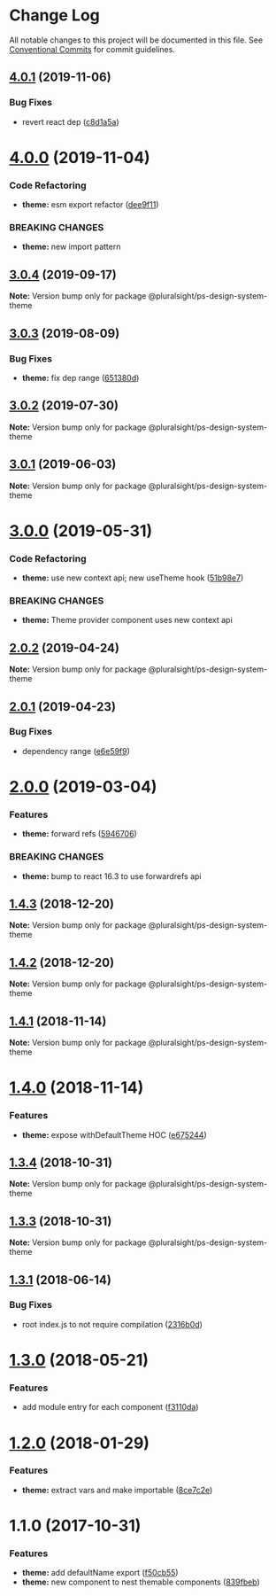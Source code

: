 # Change Log

All notable changes to this project will be documented in this file.
See [Conventional Commits](https://conventionalcommits.org) for commit guidelines.

## [4.0.1](https://github.com/pluralsight/design-system/compare/@pluralsight/ps-design-system-theme@4.0.0...@pluralsight/ps-design-system-theme@4.0.1) (2019-11-06)


### Bug Fixes

* revert react dep ([c8d1a5a](https://github.com/pluralsight/design-system/commit/c8d1a5a5456e99e9cee64c9ccd8b1a98d0642ac0))





# [4.0.0](https://github.com/pluralsight/design-system/compare/@pluralsight/ps-design-system-theme@3.0.4...@pluralsight/ps-design-system-theme@4.0.0) (2019-11-04)


### Code Refactoring

* **theme:** esm export refactor ([dee9f11](https://github.com/pluralsight/design-system/commit/dee9f11))


### BREAKING CHANGES

* **theme:** new import pattern





## [3.0.4](https://github.com/pluralsight/design-system/compare/@pluralsight/ps-design-system-theme@3.0.3...@pluralsight/ps-design-system-theme@3.0.4) (2019-09-17)

**Note:** Version bump only for package @pluralsight/ps-design-system-theme





## [3.0.3](https://github.com/pluralsight/design-system/compare/@pluralsight/ps-design-system-theme@3.0.2...@pluralsight/ps-design-system-theme@3.0.3) (2019-08-09)


### Bug Fixes

* **theme:** fix dep range ([651380d](https://github.com/pluralsight/design-system/commit/651380d))





## [3.0.2](https://github.com/pluralsight/design-system/compare/@pluralsight/ps-design-system-theme@3.0.1...@pluralsight/ps-design-system-theme@3.0.2) (2019-07-30)

**Note:** Version bump only for package @pluralsight/ps-design-system-theme





## [3.0.1](https://github.com/pluralsight/design-system/compare/@pluralsight/ps-design-system-theme@3.0.0...@pluralsight/ps-design-system-theme@3.0.1) (2019-06-03)

**Note:** Version bump only for package @pluralsight/ps-design-system-theme





# [3.0.0](https://github.com/pluralsight/design-system/compare/@pluralsight/ps-design-system-theme@2.0.2...@pluralsight/ps-design-system-theme@3.0.0) (2019-05-31)


### Code Refactoring

* **theme:** use new context api; new useTheme hook ([51b98e7](https://github.com/pluralsight/design-system/commit/51b98e7))


### BREAKING CHANGES

* **theme:** Theme provider component uses new context api





## [2.0.2](https://github.com/pluralsight/design-system/compare/@pluralsight/ps-design-system-theme@2.0.1...@pluralsight/ps-design-system-theme@2.0.2) (2019-04-24)

**Note:** Version bump only for package @pluralsight/ps-design-system-theme





## [2.0.1](https://github.com/pluralsight/design-system/compare/@pluralsight/ps-design-system-theme@2.0.0...@pluralsight/ps-design-system-theme@2.0.1) (2019-04-23)


### Bug Fixes

* dependency range ([e6e59f9](https://github.com/pluralsight/design-system/commit/e6e59f9))





# [2.0.0](https://github.com/pluralsight/design-system/compare/@pluralsight/ps-design-system-theme@1.4.3...@pluralsight/ps-design-system-theme@2.0.0) (2019-03-04)


### Features

* **theme:** forward refs ([5946706](https://github.com/pluralsight/design-system/commit/5946706))


### BREAKING CHANGES

* **theme:** bump to react 16.3 to use forwardrefs api





## [1.4.3](https://github.com/pluralsight/design-system/compare/@pluralsight/ps-design-system-theme@1.4.1...@pluralsight/ps-design-system-theme@1.4.3) (2018-12-20)

**Note:** Version bump only for package @pluralsight/ps-design-system-theme





## [1.4.2](https://github.com/pluralsight/design-system/compare/@pluralsight/ps-design-system-theme@1.4.1...@pluralsight/ps-design-system-theme@1.4.2) (2018-12-20)

**Note:** Version bump only for package @pluralsight/ps-design-system-theme





## [1.4.1](https://github.com/pluralsight/design-system/compare/@pluralsight/ps-design-system-theme@1.4.0...@pluralsight/ps-design-system-theme@1.4.1) (2018-11-14)

**Note:** Version bump only for package @pluralsight/ps-design-system-theme





# [1.4.0](https://github.com/pluralsight/design-system/compare/@pluralsight/ps-design-system-theme@1.3.4...@pluralsight/ps-design-system-theme@1.4.0) (2018-11-14)


### Features

* **theme:** expose withDefaultTheme HOC ([e675244](https://github.com/pluralsight/design-system/commit/e675244))





## [1.3.4](https://github.com/pluralsight/design-system/compare/@pluralsight/ps-design-system-theme@1.3.3...@pluralsight/ps-design-system-theme@1.3.4) (2018-10-31)

**Note:** Version bump only for package @pluralsight/ps-design-system-theme





<a name="1.3.3"></a>
## [1.3.3](https://github.com/pluralsight/design-system/compare/@pluralsight/ps-design-system-theme@1.3.2...@pluralsight/ps-design-system-theme@1.3.3) (2018-10-31)




**Note:** Version bump only for package @pluralsight/ps-design-system-theme

<a name="1.3.1"></a>
## [1.3.1](https://github.com/pluralsight/design-system/compare/@pluralsight/ps-design-system-theme@1.3.0...@pluralsight/ps-design-system-theme@1.3.1) (2018-06-14)


### Bug Fixes

* root index.js to not require compilation ([2316b0d](https://github.com/pluralsight/design-system/commit/2316b0d))




<a name="1.3.0"></a>
# [1.3.0](https://github.com/pluralsight/design-system/compare/@pluralsight/ps-design-system-theme@1.2.0...@pluralsight/ps-design-system-theme@1.3.0) (2018-05-21)


### Features

* add module entry for each component ([f3110da](https://github.com/pluralsight/design-system/commit/f3110da))




<a name="1.2.0"></a>
# [1.2.0](https://github.com/pluralsight/design-system/compare/@pluralsight/ps-design-system-theme@1.1.0...@pluralsight/ps-design-system-theme@1.2.0) (2018-01-29)


### Features

* **theme:** extract vars and make importable ([8ce7c2e](https://github.com/pluralsight/design-system/commit/8ce7c2e))




<a name="1.1.0"></a>
# 1.1.0 (2017-10-31)


### Features

* **theme:** add defaultName export ([f50cb55](https://github.com/pluralsight/design-system/commit/f50cb55))
* **theme:** new component to nest themable components ([839fbeb](https://github.com/pluralsight/design-system/commit/839fbeb))
